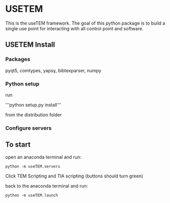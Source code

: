 # USETEM

This is the useTEM framework.  The goal of this python package is to build a single use point for interacting with all control point and software.  


## USETEM Install

### Packages

pyqt5, comtypes, yapsy, bibtexparser, numpy


### Python setup

run 

'''python setup.py install''' 

from the distribution folder

### Configure servers


## To start

open an anaconda terminal and run:

	python -m useTEM.servers

Click TEM Scripting and TIA scripting (buttons should turn green)

back to the anaconda terminal and run:

	python -m useTEM.launch

